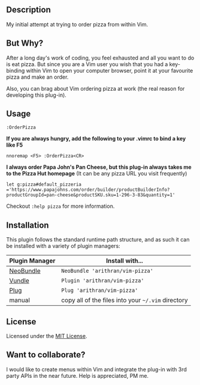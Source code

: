 ## Description
My initial attempt at trying to order pizza from within Vim. 

## But Why?
After a long day's work of coding, you feel exhausted and all you want to do
is eat pizza. But since you are a Vim user you wish that you had a key-binding
within Vim to open your computer browser, point it at your favourite pizza and
make an order.

Also, you can brag about Vim ordering pizza at work (the real reason for
developing this plug-in).

## Usage
```vim
:OrderPizza
```
**If you are always hungry, add the following to your .vimrc to bind a key
like F5**
```vim
nnoremap <F5> :OrderPizza<CR>
```
**I always order Papa John's Pan Cheese, but this plug-in always takes me to
the Pizza Hut homepage** (It can be any pizza URL you visit frequently)
```vim
let g:pizza#default_pizzeria ='https://www.papajohns.com/order/builder/productBuilderInfo?productGroupId=pan-cheese&productSKU.sku=1-296-3-83&quantity=1'
```

Checkout `:help pizza` for more information.

## Installation

This plugin follows the standard runtime path structure, and as such it can be
installed with a variety of plugin managers:

Plugin Manager  | Install with...
--------------- | --------------------------------------------------
[NeoBundle][12] | `NeoBundle 'arithran/vim-pizza'`
[Vundle][13]    | `Plugin 'arithran/vim-pizza'`
[Plug][40]      | `Plug 'arithran/vim-pizza'`
manual          | copy all of the files into your `~/.vim` directory

## License
Licensed under the [MIT License](LICENSE.txt).

## Want to collaborate?
I would like to create menus within Vim and integrate the plug-in with 3rd
party APIs in the near future. Help is appreciated, PM me.

[12]: https://github.com/Shougo/neobundle.vim
[13]: https://github.com/gmarik/vundle
[40]: https://github.com/junegunn/vim-plug
